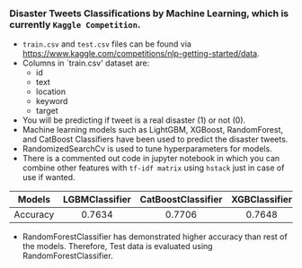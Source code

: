 ### Disaster Tweets Classifications by Machine Learning,  which is currently `Kaggle Competition`.
- `train.csv` and `test.csv` files can be found via https://www.kaggle.com/competitions/nlp-getting-started/data.
- Columns in `train.csv' dataset are:
  - id
  - text
  - location
  - keyword
  - target
 - You will be predicting if tweet is a real disaster (1) or not (0).
 - Machine learning models such as LightGBM, XGBoost, RandomForest, and CatBoost Classifiers have been used to predict the disaster tweets.
 - RandomizedSearchCv is used to tune hyperparameters for models.
 - There is a commented out code in jupyter notebook in which you can combine other features with `tf-idf matrix` using `hstack` just in case of use if wanted.
 
Models | LGBMClassifier | CatBoostClassifier | XGBClassifier | RandomForestClassifier
| :---: | :---: | :---: | :---: | :---:
Accuracy  | 0.7634 | 0.7706 | 0.7648 | 0.7873

- RandomForestClassifier has demonstrated higher accuracy than rest of the models. Therefore, Test data is evaluated using RandomForestClassifier.



